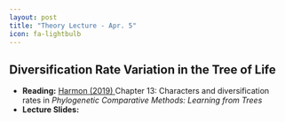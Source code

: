 ```yaml
---
layout: post
title: "Theory Lecture - Apr. 5"
icon: fa-lightbulb
---
```


## Diversification Rate Variation in the Tree of Life


* **Reading:** [Harmon (2019) <i class="fas fa-file-pdf"></i>](https://lukejharmon.github.io/pcm/chapter13_chardiv/) Chapter 13: Characters and diversification rates in *Phylogenetic Comparative Methods: Learning from Trees* [<i class="fas fa-book"></i>](https://lukejharmon.github.io/pcm/)
* **Lecture Slides:** [<i class="fas fa-chalkboard-teacher"></i>](https://eeob-macroevolution.github.io/course-documents/lecture-slides/13-Diversification_Rates.pdf)
